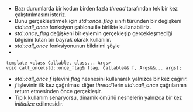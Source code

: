 + Bazı durumlarda bir kodun birden fazla _thread_ tarafından tek bir kez çalıştırılmasını isteriz.
+ Bunu gerçekleştirmek için _std::once_flag_ sınıfı türünden bir değişkeni _std::call_once_ fonksiyon şablonu ile birlikte kullanabiliriz.
+ _std::once_flag_ değişkeni bir eylemin gerçekleşip gerçekleşmediği bilgisini tutan bir bayrak olarak kullanılır.
+ _std::call_once_ fonksiyonunun bildirimi şöyle
+ 
```
template <class Callable, class... Args>
void call_once(std::once_flag& flag, Callable&& f, Args&&... args);
```

+ _std::call_once_ _f_ işlevini _flag_ nesnesini kullanarak yalnızca bir kez çağırır.
+ _f_ işlevinin ilk kez çağrılması diğer _thread_'lerin _std::call_once_ çağrılarının return etmesinden önce gerçekleşir.
+ Tipik kullanım senaryorsu, dinamik ömürlü nesnelerin yalnızca bir kez _initialize_ edilmesidir.
